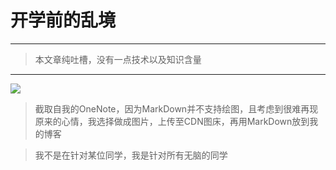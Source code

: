 # 开学前的乱境

***

> 本文章纯吐槽，没有一点技术以及知识含量

***

![](https://i.bmp.ovh/imgs/2021/08/733625c5351a40e7.png)

> 截取自我的OneNote，因为MarkDown并不支持绘图，且考虑到很难再现原来的心情，我选择做成图片，上传至CDN图床，再用MarkDown放到我的博客

> 我不是在针对某位同学，我是针对所有无脑的同学

